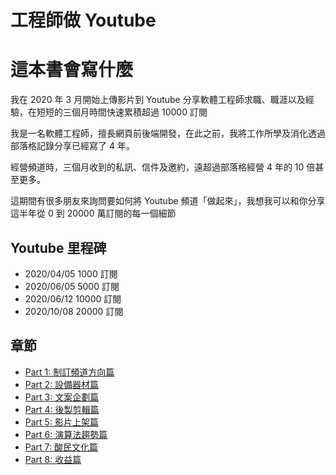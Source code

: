 # 工程師做 Youtube

# 這本書會寫什麼

我在 2020 年 3 月開始上傳影片到 Youtube 分享軟體工程師求職、職涯以及經驗，在短短的三個月時間快速累積超過 10000 訂閱

我是一名軟體工程師，擅長網頁前後端開發，在此之前，我將工作所學及消化透過部落格記錄分享已經寫了 4 年。

經營頻道時，三個月收到的私訊、信件及邀約，遠超過部落格經營 4 年的 10 倍甚至更多。

這期間有很多朋友來詢問要如何將 Youtube 頻道「做起來」，我想我可以和你分享這半年從 0 到 20000 萬訂閱的每一個細節

## Youtube 里程碑

- 2020/04/05 1000 訂閱
- 2020/06/05 5000 訂閱
- 2020/06/12 10000 訂閱
- 2020/10/08 20000 訂閱

## 章節

* [Part 1: 制訂頻道方向篇](01.md)
* [Part 2: 設備器材篇](02.md)
* [Part 3: 文案企劃篇](03.md)
* [Part 4: 後製剪輯篇](04.md)
* [Part 5: 影片上架篇](05.md)
* [Part 6: 演算法趨勢篇](06.md)
* [Part 7: 酸民文化篇](07.md)
* [Part 8: 收益篇](08.md)